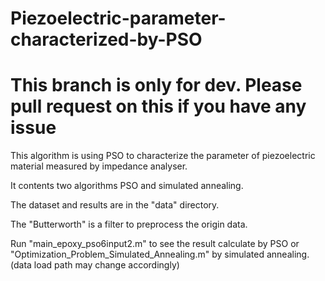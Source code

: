 # Piezoelectric-parameter-characterized-by-PSO
# This branch is only for dev. Please pull request on this if you have any issue
This algorithm is using PSO to characterize the parameter of piezoelectric material measured by impedance analyser.

It contents two algorithms PSO and simulated annealing.

The dataset and results are in the "data" directory.

The "Butterworth" is a filter to preprocess the origin data.

Run "main_epoxy_pso6input2.m" to see the result calculate by PSO or "Optimization_Problem_Simulated_Annealing.m" by simulated annealing.(data load path may change accordingly)


